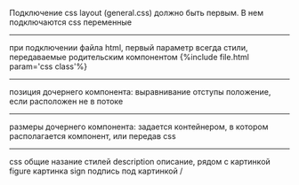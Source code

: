 Подключение css layout (general.css) должно быть первым.
В нем подключаются css переменные

---

при подключении файла html, первый параметр всегда стили, передаваемые родительским компонентом
{%include file.html param='css class'%}


---
позиция дочернего компонента:
выравнивание
отступы
положение, если расположен не в потоке

---
размеры дочернего компонента:
задается контейнером, в котором располагается компонент, или передав css


---
css общие назание стилей
description описание, рядом с картинкой
figure картинка
sign подпись под картинкой /





